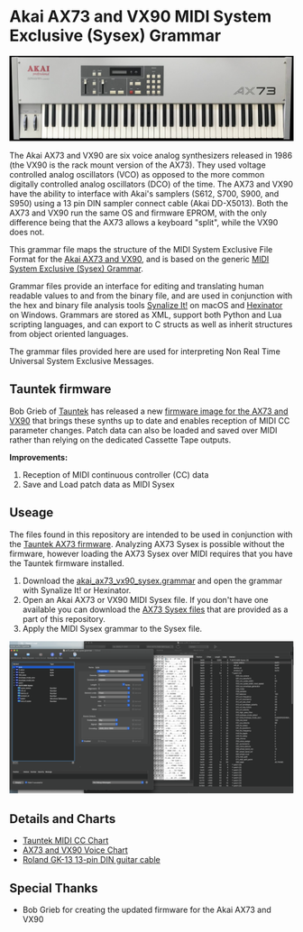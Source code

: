 # Akai AX73 and VX90 MIDI System Exclusive (Sysex) Grammar

![Akai AX73 screenshot](./images/ax73pic40.jpg?raw=true)

The Akai AX73 and VX90 are six voice analog synthesizers released in 1986 (the VX90 is the rack mount version of the AX73). They used voltage controlled analog oscillators (VCO) as opposed to the more common digitally controlled analog oscillators (DCO) of the time. The AX73 and VX90 have the ability to interface with Akai's samplers (S612, S700, S900, and S950) using a 13 pin DIN sampler connect cable (Akai DD-X5013). Both the AX73 and VX90 run the same OS and firmware EPROM, with the only difference being that the AX73 allows a keyboard "split", while the VX90 does not.

This grammar file maps the structure of the MIDI System Exclusive File Format for the [Akai AX73 and VX90](https://en.wikipedia.org/wiki/Akai#AX_series_analog_synthesizers), and is based on the generic [MIDI System Exclusive (Sysex) Grammar](https://github.com/codemechanic/midi-sysex-grammar).

Grammar files provide an interface for editing and translating human readable values to and from the binary file, and are used in conjunction with the hex and binary file analysis tools [Synalize It!](https://www.synalysis.net) on macOS and [Hexinator](https://hexinator.com) on Windows. Grammars are stored as XML, support both Python and Lua scripting languages, and can export to C structs as well as inherit structures from object oriented languages.

The grammar files provided here are used for interpreting Non Real Time Universal System Exclusive Messages.

## Tauntek firmware

Bob Grieb of [Tauntek](http://tauntek.com) has released a new  [firmware image for the AX73 and VX90](http://www.tauntek.com/AX73.htm) that brings these synths up to date and enables reception of MIDI CC parameter changes. Patch data can also be loaded and saved over MIDI rather than relying on the dedicated Cassette Tape outputs.

**Improvements:**
1. Reception of MIDI continuous controller (CC) data
2. Save and Load patch data as MIDI Sysex

## Useage

The files found in this repository are intended to be used in conjunction with the [Tauntek AX73 firmware](http://www.tauntek.com/AX73.htm). Analyzing AX73 Sysex is possible without the firmware, however loading the AX73 Sysex over MIDI requires that you have the Tauntek firmware installed.

1. Download the [akai_ax73_vx90_sysex.grammar](./grammar/ax73-vx90-sysex.grammar?raw=true) and open the grammar with Synalize It! or Hexinator.
2. Open an Akai AX73 or VX90 MIDI Sysex file. If you don't have one available you can download the [AX73 Sysex files](./sysex/factory/FactoryPatch_Wavetable.syx?raw=true) that are provided as a part of this repository.
3. Apply the MIDI Sysex grammar to the Sysex file.

![AX73 Sysex screenshot](./images/screenshot_1.png?raw=true)

## Details and Charts
* [Tauntek MIDI CC Chart](./manual/AX73_VX90_MIDI_CC.md)
* [AX73 and VX90 Voice Chart](./manual/AX73_VX90_voice_chart.md)
* [Roland GK-13 13-pin DIN guitar cable](./manual/GR15_cable_details.md)

## Special Thanks
* Bob Grieb for creating the updated firmware for the Akai AX73 and VX90
